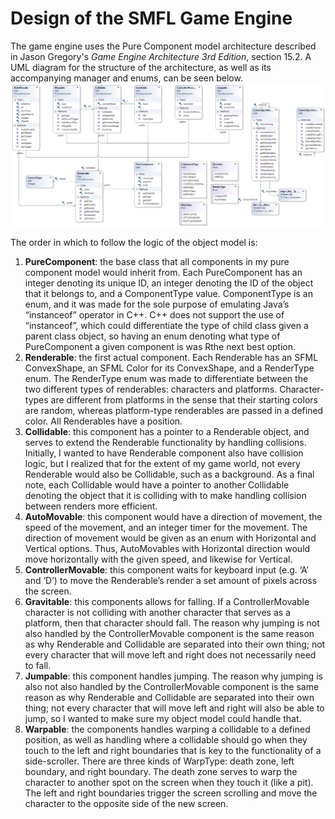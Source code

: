 # Design of the SMFL Game Engine
The game engine uses the Pure Component model architecture described in Jason Gregory's _Game Engine Architecture 3rd Edition_, section 15.2. A UML diagram for the structure of the architecture, as well as its accompanying manager and enums, can be seen below.
<img src="https://github.com/ntgomes/sfml-side-scroller/blob/main/ClassDiagram.png" />

The order in which to follow the logic of the object model is:
1. **PureComponent**: the base class that all components in my pure component model would inherit from. Each PureComponent has an integer denoting its unique ID, an integer denoting the ID of the object that it belongs to, and a ComponentType value. ComponentType is an enum, and it was made for the sole purpose of emulating Java’s “instanceof” operator in C++. C++ does not  support the use of “instanceof”, which could differentiate the type of child class given a parent class object, so having an enum denoting what type of PureComponent a given component is was Rthe next best option.
2. **Renderable**: the first actual component. Each Renderable has an SFML ConvexShape, an SFML Color for its ConvexShape, and a RenderType enum. The RenderType enum was made to differentiate between the two different types of renderables: characters and platforms. Character-types are different from platforms in the sense that their starting colors are random, whereas platform-type renderables are passed in a defined color. All Renderables have a position.
3. **Collidable**: this component has a pointer to a Renderable object, and serves to extend the Renderable functionality by handling collisions. Initially, I wanted to have Renderable component also have collision logic, but I realized that for the extent of my game world, not every Renderable would also be Collidable, such as a background. As a final note, each Collidable would have a pointer to another Collidable denoting the object that it is colliding with to make handling collision between renders more efficient.
4. **AutoMovable**: this component would have a direction of movement, the speed of the movement, and an integer timer for the movement. The direction of movement would be given as an enum with  Horizontal and Vertical options. Thus, AutoMovables with Horizontal direction would move horizontally with the given speed, and likewise for Vertical.
5. **ControllerMovable**: this component waits for keyboard input (e.g. ‘A’ and ‘D’) to move the Renderable’s render a set amount of pixels across the screen.
6. **Gravitable**: this components allows for falling. If a ControllerMovable character is not colliding with another character that serves as a platform, then that character should fall. The reason why jumping is not also handled by the ControllerMovable component is the same reason as why Renderable and Collidable are separated into their own thing; not every character that will move left and right does not necessarily need to fall.
7. **Jumpable**: this component handles jumping. The reason why jumping is also not also handled by the ControllerMovable component is the same reason as why Renderable and Collidable are separated into their own thing; not every character that will move left and right will also be able to jump, so I wanted to make sure my object model could handle that.
8. **Warpable**: the components handles warping a collidable to a defined position, as well as handling where a collidable should go when they touch to the left and right boundaries that is key to the functionality of a side-scroller. There are three kinds of WarpType: death zone, left boundary, and right boundary. The death zone serves to warp the character to another spot on the screen when they touch it (like a pit). The left and right boundaries trigger the screen scrolling and move the character to the opposite side of the new screen.
